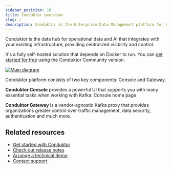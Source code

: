 ```yaml
---
sidebar_position: 10
title: Conduktor overview
slug: /
description: Conduktor is the Enterprise Data Management platform for real-time data streaming
---
```


Conduktor is the data hub for operational data and AI that integrates with your existing infrastructure, providing centralized visibility and control.

It's a fully self-hosted solution that depends on Docker to run. You can [get started for free](https://www.conduktor.io/get-started) using the Conduktor Community version.

<a href="https://framerusercontent.com/images/meFtLvvuqKtvLTZJuKgIV8xMI.png" target="_blank" rel="noopener">
  <img src="https://framerusercontent.com/images/meFtLvvuqKtvLTZJuKgIV8xMI.png" alt="Main diagram" style={{maxWidth: '100%'}} style={{paddingTop: '10px'}} />
</a>

Conduktor platform consists of two key components: Console and Gateway.

**Conduktor Console** provides a powerful UI that supports you with many essential tasks when working with Kafka:
Console home page

**Conduktor Gateway** is a vendor-agnostic Kafka proxy that provides organizations greater control over traffic management, data security, authentication and much more.

## Related resources

- [Get started with Conduktor](/guides/get-started)
- [Check out release notes](https://conduktor.io/changelog)
- [Arrange a technical demo](https://www.conduktor.io/contact/demo)
- [Contact support](https://www.conduktor.io/contact/support)
